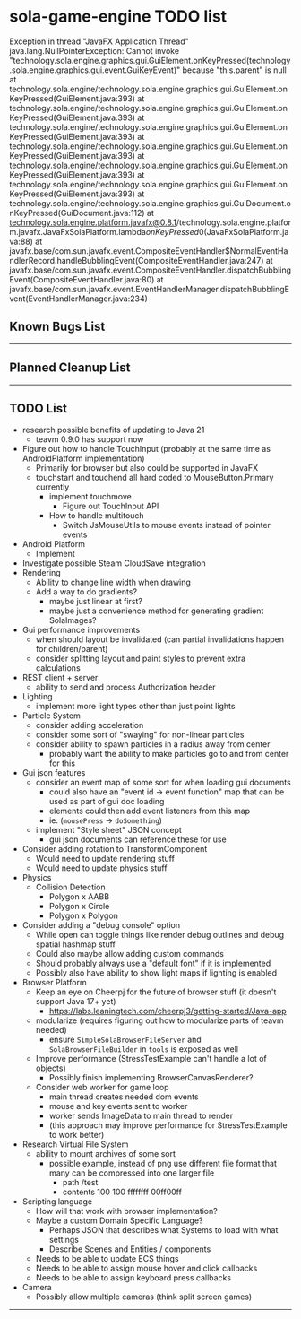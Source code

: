 # sola-game-engine TODO list

Exception in thread "JavaFX Application Thread" java.lang.NullPointerException: Cannot invoke "technology.sola.engine.graphics.gui.GuiElement.onKeyPressed(technology.sola.engine.graphics.gui.event.GuiKeyEvent)" because "this.parent" is null
at technology.sola.engine/technology.sola.engine.graphics.gui.GuiElement.onKeyPressed(GuiElement.java:393)
at technology.sola.engine/technology.sola.engine.graphics.gui.GuiElement.onKeyPressed(GuiElement.java:393)
at technology.sola.engine/technology.sola.engine.graphics.gui.GuiElement.onKeyPressed(GuiElement.java:393)
at technology.sola.engine/technology.sola.engine.graphics.gui.GuiElement.onKeyPressed(GuiElement.java:393)
at technology.sola.engine/technology.sola.engine.graphics.gui.GuiElement.onKeyPressed(GuiElement.java:393)
at technology.sola.engine/technology.sola.engine.graphics.gui.GuiElement.onKeyPressed(GuiElement.java:393)
at technology.sola.engine/technology.sola.engine.graphics.gui.GuiDocument.onKeyPressed(GuiDocument.java:112)
at technology.sola.engine.platform.javafx@0.8.1/technology.sola.engine.platform.javafx.JavaFxSolaPlatform.lambda$onKeyPressed$0(JavaFxSolaPlatform.java:88)
at javafx.base/com.sun.javafx.event.CompositeEventHandler$NormalEventHandlerRecord.handleBubblingEvent(CompositeEventHandler.java:247)
at javafx.base/com.sun.javafx.event.CompositeEventHandler.dispatchBubblingEvent(CompositeEventHandler.java:80)
at javafx.base/com.sun.javafx.event.EventHandlerManager.dispatchBubblingEvent(EventHandlerManager.java:234)


## Known Bugs List

-----------------------------------------------------------------------------------------------------------------------

## Planned Cleanup List

-----------------------------------------------------------------------------------------------------------------------

## TODO List

* research possible benefits of updating to Java 21
    * teavm 0.9.0 has support now
* Figure out how to handle TouchInput (probably at the same time as AndroidPlatform implementation)
    * Primarily for browser but also could be supported in JavaFX
    * touchstart and touchend all hard coded to MouseButton.Primary currently
        * implement touchmove
            * Figure out TouchInput API
        * How to handle multitouch
            * Switch JsMouseUtils to mouse events instead of pointer events
* Android Platform
    * Implement
* Investigate possible Steam CloudSave integration
* Rendering
    * Ability to change line width when drawing
    * Add a way to do gradients?
        * maybe just linear at first?
        * maybe just a convenience method for generating gradient SolaImages?
* Gui performance improvements
    * when should layout be invalidated (can partial invalidations happen for children/parent)
    * consider splitting layout and paint styles to prevent extra calculations
* REST client + server
    * ability to send and process Authorization header
* Lighting
    * implement more light types other than just point lights
* Particle System
    * consider adding acceleration
    * consider some sort of "swaying" for non-linear particles
    * consider ability to spawn particles in a radius away from center
        * probably want the ability to make particles go to and from center for this
* Gui json features
    * consider an event map of some sort for when loading gui documents
        * could also have an "event id -> event function" map that can be used as part of gui doc loading
        * elements could then add event listeners from this map
        * ie. (`mousePress` -> `doSomething`)
    * implement "Style sheet" JSON concept
        * gui json documents can reference these for use
* Consider adding rotation to TransformComponent
    * Would need to update rendering stuff
    * Would need to update physics stuff
* Physics
    * Collision Detection
        * Polygon x AABB
        * Polygon x Circle
        * Polygon x Polygon
* Consider adding a "debug console" option
    * While open can toggle things like render debug outlines and debug spatial hashmap stuff
    * Could also maybe allow adding custom commands
    * Should probably always use a "default font" if it is implemented
    * Possibly also have ability to show light maps if lighting is enabled
* Browser Platform
    * Keep an eye on Cheerpj for the future of browser stuff (it doesn't support Java 17+ yet)
        * https://labs.leaningtech.com/cheerpj3/getting-started/Java-app
    * modularize (requires figuring out how to modularize parts of teavm needed)
        * ensure `SimpleSolaBrowserFileServer` and `SolaBrowserFileBuilder` in `tools` is exposed as well
    * Improve performance (StressTestExample can't handle a lot of objects)
        * Possibly finish implementing BrowserCanvasRenderer?
    * Consider web worker for game loop
        * main thread creates needed dom events
        * mouse and key events sent to worker
        * worker sends ImageData to main thread to render
        * (this approach may improve performance for StressTestExample to work better)
* Research Virtual File System
    * ability to mount archives of some sort
        * possible example, instead of png use different file format that many can be compressed into one larger file
            * path /test
            * contents 100 100 ffffffff 00ff00ff
* Scripting language
    * How will that work with browser implementation?
    * Maybe a custom Domain Specific Language?
        * Perhaps JSON that describes what Systems to load with what settings
        * Describe Scenes and Entities / components
    * Needs to be able to update ECS things
    * Needs to be able to assign mouse hover and click callbacks
    * Needs to be able to assign keyboard press callbacks
* Camera
    * Possibly allow multiple cameras (think split screen games)

-----------------------------------------------------------------------------------------------------------------------
